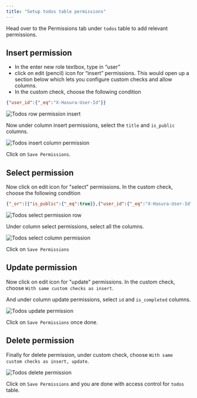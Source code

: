 ```yaml
---
title: "Setup todos table permissions"
---
```


Head over to the Permissions tab under `todos` table to add relevant permissions.

## Insert permission

- In the enter new role textbox, type in “user”
- click on edit (pencil) icon for “insert” permissions. This would open up a section below which lets you configure custom checks and allow columns.
- In the custom check, choose the following condition
```json
{"user_id":{"_eq":"X-Hasura-User-Id"}}
```

![Todos row permission insert](https://graphql-engine-cdn.hasura.io/graphql-engine-cdn.hasura.io/learn-hasura/assets/graphql-hasura/todos-table-row-permission-insert.png)

Now under column insert permissions, select the `title` and `is_public` columns.

![Todos insert column permission](https://graphql-engine-cdn.hasura.io/graphql-engine-cdn.hasura.io/learn-hasura/assets/graphql-hasura/todos-insert-column-permission.png)

Click on `Save Permissions`.

## Select permission

Now click on edit icon for "select" permissions. In the custom check, choose the following condition

```json
{"_or":[{"is_public":{"_eq":true}},{"user_id":{"_eq":"X-Hasura-User-Id"}}]}
```

![Todos select permission row](https://graphql-engine-cdn.hasura.io/graphql-engine-cdn.hasura.io/learn-hasura/assets/graphql-hasura/todos-select-permission-row.png)

Under column select permissions, select all the columns.

![Todos select column permission](https://graphql-engine-cdn.hasura.io/graphql-engine-cdn.hasura.io/learn-hasura/assets/graphql-hasura/todos-select-permission-column.png)

Click on `Save Permissions`

## Update permission

Now click on edit icon for "update" permissions. In the custom check, choose `With same custom checks as insert`.

And under column update permissions, select `id` and `is_completed` columns.

![Todos update permission](https://graphql-engine-cdn.hasura.io/graphql-engine-cdn.hasura.io/learn-hasura/assets/graphql-hasura/todos-update-permission.png)

Click on `Save Permissions` once done.

## Delete permission

Finally for delete permission, under custom check, choose `With same custom checks as insert, update`.

![Todos delete permission](https://graphql-engine-cdn.hasura.io/graphql-engine-cdn.hasura.io/learn-hasura/assets/graphql-hasura/todos-delete-permission.png)

Click on `Save Permissions` and you are done with access control for `todos` table.